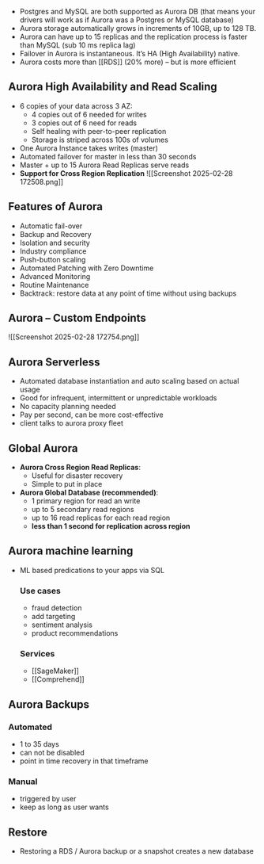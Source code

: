 - Postgres and MySQL are both supported as Aurora DB (that means your drivers will work as if Aurora was a Postgres or MySQL database)
- Aurora storage automatically grows in increments of 10GB, up to 128 TB.
- Aurora can have up to 15 replicas and the replication process is faster than MySQL (sub 10 ms replica lag)
- Failover in Aurora is instantaneous. It’s HA (High Availability) native.
- Aurora costs more than [[RDS]] (20% more) – but is more efficient
## Aurora High Availability and Read Scaling
- 6 copies of your data across 3 AZ: 
	- 4 copies out of 6 needed for writes 
	- 3 copies out of 6 need for reads 
	- Self healing with peer-to-peer replication 
	- Storage is striped across 100s of volumes 
- One Aurora Instance takes writes (master) 
- Automated failover for master in less than 30 seconds 
- Master + up to 15 Aurora Read Replicas serve reads 
- **Support for Cross Region Replication**
![[Screenshot 2025-02-28 172508.png]]

## Features of Aurora 
- Automatic fail-over 
- Backup and Recovery 
- Isolation and security 
- Industry compliance 
- Push-button scaling 
- Automated Patching with Zero Downtime 
- Advanced Monitoring 
- Routine Maintenance 
- Backtrack: restore data at any point of time without using backups

## Aurora – Custom Endpoints

![[Screenshot 2025-02-28 172754.png]]


## Aurora Serverless
- Automated database instantiation and auto scaling based on actual usage 
- Good for infrequent, intermittent or unpredictable workloads 
- No capacity planning needed 
- Pay per second, can be more cost-effective
- client talks to aurora proxy fleet

## Global Aurora
- **Aurora Cross Region Read Replicas**: 
	- Useful for disaster recovery 
	- Simple to put in place
- **Aurora Global Database (recommended)**:
	- 1 primary region for read an write
	- up to 5 secondary read regions
	- up to 16 read replicas for each read region
	- **less than 1 second for replication across region**
## Aurora machine learning
- ML based predications to your apps via SQL

	### **Use cases**
	- fraud detection
	- add targeting
	- sentiment analysis
	- product recommendations
	
	### **Services**
	- [[SageMaker]]
	- [[Comprehend]]

## Aurora Backups

### Automated 
- 1 to 35 days
- can not be disabled
- point in time recovery in that timeframe

### Manual
- triggered by user
- keep as long as user wants

## Restore
- Restoring a RDS / Aurora backup or a snapshot creates a new database